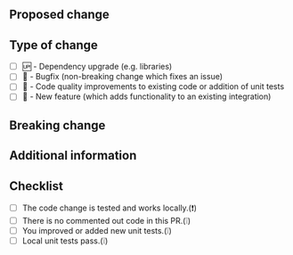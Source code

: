 <!--
  You are amazing! 🚀
  Thanks for contributing to the Znuny community project!
  Please, DO NOT DELETE ANY TEXT from this template (unless instructed)!
-->

## Proposed change
<!--
  Describe the big picture of your changes here to communicate to the
  maintainers why this pull request should be accepted. If it fixes a bug
  or resolves a feature request, be sure to link to that issue in the
  additional information section.
-->

## Type of change
<!--
  What type of change does your PR introduce to Znuny?
  NOTE: Please check only 1 box '✖️'!
  If your PR requires multiple boxes to be checked, you'll most likely need to
  split it into multiple PRs. This makes things easier and faster for the code review.
-->

- [ ] 🆙 - Dependency upgrade (e.g. libraries) <!-- delete [ ] if not checked -->
- [ ] 🐞 - Bugfix (non-breaking change which fixes an issue) <!-- delete [ ] if not checked -->
- [ ] 💎 - Code quality improvements to existing code or addition of unit tests <!-- delete [ ] if not checked -->
- [ ] 🚀 - New feature (which adds functionality to an existing integration) <!-- delete [ ] if not checked -->

## Breaking change
<!--
  If your PR contains a breaking change, it is important
  to tell what breaks, how to make it work again and why it is necessary.
  This piece of text is published with the release notes, so it helps if you
  write it for the users, not the maintainer.
  Note: Remove this section if this PR is NOT a breaking change.
-->

## Additional information
<!--
  Details are important and help maintainers processing your PR.
  Please be sure to fill out additional details, if applicable.
  Note: Remove this section if not needed.
-->

<!--
- This PR is related to issue: #
- This PR fixes issue: #
- ...
-->

## Checklist
<!--
  Put an '✖️' in the boxes that apply. You can also fill these out after
  creating the PR. If you're unsure about any of them, don't hesitate to ask.
  We're here to help! This is simply a reminder of what we are going to look
  for before merging your code.

  ❕ - nice to have
  ❗ - required before review
-->

- [ ] The code change is tested and works locally.(❗)
- [ ] There is no commented out code in this PR.(❕)
- [ ] You improved or added new unit tests.(❕)
- [ ] Local unit tests pass.(❕)

<!--
  Thank you for contributing ❤️

  Znuny @znuny/znuny
-->